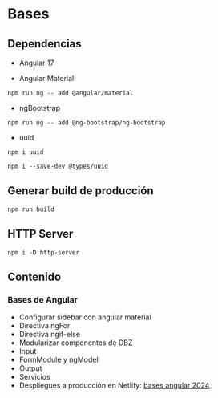 # Bases

## Dependencias

* Angular 17

* Angular Material
```
npm run ng -- add @angular/material
```

* ngBootstrap
```
npm run ng -- add @ng-bootstrap/ng-bootstrap
```

* uuid
```
npm i uuid
```

```
npm i --save-dev @types/uuid
```

## Generar build de producción
```
npm run build
```

## HTTP Server
```
npm i -D http-server
```


## Contenido

### Bases de Angular

* Configurar sidebar con angular material
* Directiva ngFor
* Directiva ngif-else
* Modularizar componentes de DBZ
* Input
* FormModule y ngModel
* Output
* Servicios
* Despliegues a producción en Netlify: [bases angular 2024](basesangular2024.netlify.app)